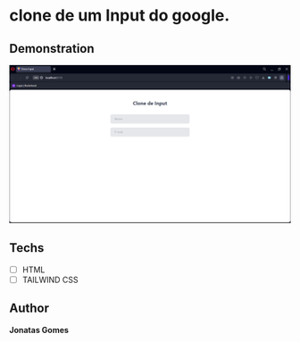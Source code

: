 # clone de um Input do google.

## Demonstration

<img src="./img/Input.png" alt="input">

## Techs
* [ ] HTML
* [ ] TAILWIND CSS

## Author

**Jonatas Gomes**